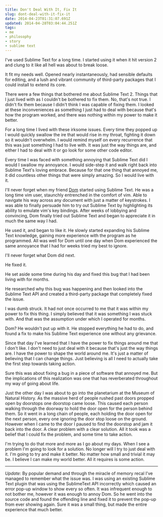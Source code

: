 ```yaml
---
title: Don't Deal With It, Fix It
slug: dont-deal-with-it-fix-it
date: 2014-04-23T01:31:07.691Z
updated: 2014-04-28T03:04:44.251Z
tags:
- me
- philosophy
- story
- sublime text
---
```


I've used Sublime Text for a long time.  I started using it when it hit version 2 and clung to it like all hell was about to break loose.

It fit my needs well.  Opened nearly instantaneously, had sensible defaults for editing, and a lush and vibrant community of third-party packages that I could install to extend its core.

There were a few things that bothered me about Sublime Text 2.  Things that I just lived with as I couldn't be bothered to fix them.  No, that's not true.  I didn't fix them because I didn't think I was capable of fixing them.  I looked at these inconveniences as something I just had to deal with because that's how the program worked, and there was nothing within my power to make it better.

For a long time I lived with these irksome issues.  Every time they popped up I would quickly swallow the ire that would rise in my throat, fighting it down so it wouldn't overwhelm.  I would remind myself on every recurrence that this was just something I had to live with.  It was just the way things are, and either I had to deal with it or go look for some other code editor.

Every time I was faced with something annoying that Sublime Text did I would I swallow my annoyance.  I would side-step it and walk right back into Sublime Text's loving embrace.  Because for that one thing that annoyed me, it did countless other things that were simply amazing.  So I would live with it.

I'll never forget when my friend [Dom](http://netpro2k.com/) started using Sublime Text.  He was a long time vim user, staunchly entrenched in the comfort of vim.  Able to navigate his way across any document with just a matter of keystrokes.  I was able to finally persuade him to try out Sublime Text by highlighting its ability to emulate vim's key bindings.  After weeks of lobbying and convincing, Dom finally tried out Sublime Text and began to appreciate it in much the same way I had.

He used it, and began to like it.  He slowly started expanding his Sublime Text knowledge, gaining more experience with the program as he programmed.  All was well for Dom until one day when Dom experienced the same annoyance that I had for weeks tried my best to ignore.

I'll never forget what Dom did next.

He fixed it.

He set aside some time during his day and fixed this bug that I had been living with for months.

He researched why this bug was happening and then looked into the Sublime Text API and created a third-party package that completely fixed the issue.

I was dumb struck.  It had not once occurred to me that it was within my power to fix this thing.  I simply believed that it was something I was stuck with.  And that was the assumption under which I operated for months.

Dom?  He wouldn't put up with it.  He stopped everything he had to do, and found a fix to make his Sublime Text experience one without any grievance.

Since that day I've learned that I have the power to fix things around me that I don't like.  I don't need to just deal with it because that's just the way things are.  I have the power to shape the world around me.  It's just a matter of believing that I can change things.  Just believing is all I need to actually take the first step towards taking action.

Sure this was about fixing a bug in a piece of software that annoyed me.  But the implications of this realization was one that has reverberated throughout my way of going about life.

Just the other day I was about to go into the planetarium at the Museum of Natural History.  As the massive herd of people rushed past doors propped open by doorstops one doorstop came loose.  This caused each person walking through the doorway to hold the door open for the person behind them.  So it went in a long chain of people, each holding the door open for the next person, every one ignoring the door stop loose on the ground.  However when I came to the door I paused to find the doorstop and jam it back into the door.  A clear problem with a clear solution.  All it took was a belief that I could fix the problem, and some time to take action.

I'm trying to do that more and more as I go about my days.  When I see a problem I'm going to look for a solution.  No longer will I try to just deal with it.   I'm going to try and make it better.  No matter how small and trivial it may be.  I believe I can make my world better.  All it requires is some action.

---

*Update:*  By popular demand and through the miracle of memory recal I've managed to remember what the issue was.  I was using an existing Sublime Text plugin that was using the SublimeText API incorrectly which caused an error pop-up window to show every so often.  It was infrequent enough to not bother me, however it was enough to annoy Dom.  So he went into the source code and found the offending line and fixed it to prevent the pop-up from ever showing again.  Sure it was a small thing, but made the entire experience that much better.
